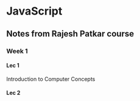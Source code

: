 # JavaScript
## Notes from Rajesh Patkar course

### Week 1
#### Lec 1
Introduction to Computer Concepts

#### Lec 2



